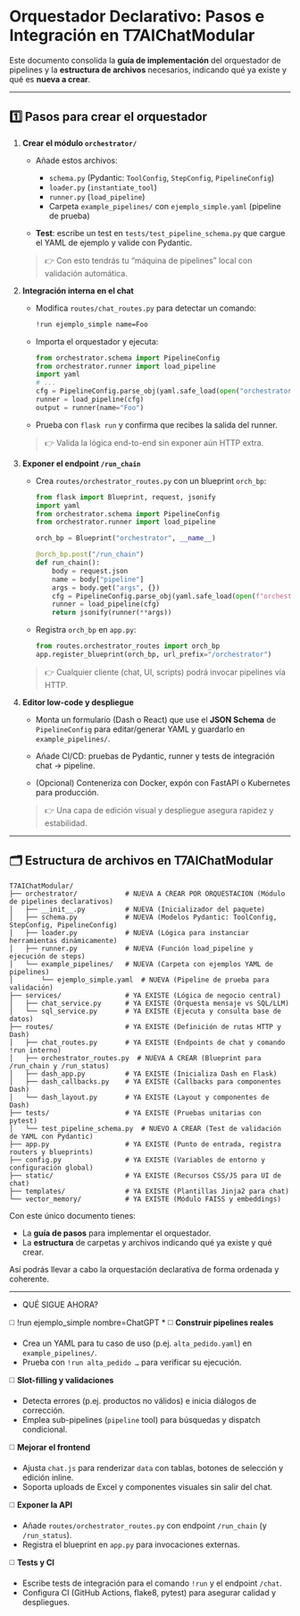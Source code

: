 # Orquestador Declarativo: Pasos e Integración en T7AIChatModular

Este documento consolida la **guía de implementación** del orquestador de pipelines y la **estructura de archivos** necesarios, indicando qué ya existe y qué es **nueva a crear**.

---

## 1️⃣ Pasos para crear el orquestador

1. **Crear el módulo `orchestrator/`**

   * Añade estos archivos:

     * `schema.py` (Pydantic: `ToolConfig`, `StepConfig`, `PipelineConfig`)
     * `loader.py` (`instantiate_tool`)
     * `runner.py` (`load_pipeline`)
     * Carpeta `example_pipelines/` con `ejemplo_simple.yaml` (pipeline de prueba)

   * **Test**: escribe un test en `tests/test_pipeline_schema.py` que cargue el YAML de ejemplo y valide con Pydantic.

   > 👉 Con esto tendrás tu “máquina de pipelines” local con validación automática.

2. **Integración interna en el chat**

   * Modifica `routes/chat_routes.py` para detectar un comando:

     ```bash
     !run ejemplo_simple name=Foo
     ```

   * Importa el orquestador y ejecuta:

     ```python
     from orchestrator.schema import PipelineConfig
     from orchestrator.runner import load_pipeline
     import yaml
     # ...
     cfg = PipelineConfig.parse_obj(yaml.safe_load(open("orchestrator/example_pipelines/ejemplo_simple.yaml")))
     runner = load_pipeline(cfg)
     output = runner(name="Foo")
     ```

   * Prueba con `flask run` y confirma que recibes la salida del runner.

   > 👉 Valida la lógica end-to-end sin exponer aún HTTP extra.

3. **Exponer el endpoint `/run_chain`**

   * Crea `routes/orchestrator_routes.py` con un blueprint `orch_bp`:

     ```python
     from flask import Blueprint, request, jsonify
     import yaml
     from orchestrator.schema import PipelineConfig
     from orchestrator.runner import load_pipeline

     orch_bp = Blueprint("orchestrator", __name__)

     @orch_bp.post("/run_chain")
     def run_chain():
         body = request.json
         name = body["pipeline"]
         args = body.get("args", {})
         cfg = PipelineConfig.parse_obj(yaml.safe_load(open(f"orchestrator/example_pipelines/{name}.yaml")))
         runner = load_pipeline(cfg)
         return jsonify(runner(**args))
     ```

   * Registra `orch_bp` en `app.py`:

     ```python
     from routes.orchestrator_routes import orch_bp
     app.register_blueprint(orch_bp, url_prefix="/orchestrator")
     ```

   > 👉 Cualquier cliente (chat, UI, scripts) podrá invocar pipelines vía HTTP.

4. **Editor low-code y despliegue**

   * Monta un formulario (Dash o React) que use el **JSON Schema** de `PipelineConfig` para editar/generar YAML y guardarlo en `example_pipelines/`.

   * Añade CI/CD: pruebas de Pydantic, runner y tests de integración chat → pipeline.

   * (Opcional) Conteneriza con Docker, expón con FastAPI o Kubernetes para producción.

   > 👉 Una capa de edición visual y despliegue asegura rapidez y estabilidad.

---

## 🗂️ Estructura de archivos en T7AIChatModular

```
T7AIChatModular/
├── orchestrator/            # NUEVA A CREAR POR ORQUESTACION (Módulo de pipelines declarativos)
│   ├── __init__.py          # NUEVA (Inicializador del paquete)
│   ├── schema.py            # NUEVA (Modelos Pydantic: ToolConfig, StepConfig, PipelineConfig)
│   ├── loader.py            # NUEVA (Lógica para instanciar herramientas dinámicamente)
│   ├── runner.py            # NUEVA (Función load_pipeline y ejecución de steps)
│   └── example_pipelines/   # NUEVA (Carpeta con ejemplos YAML de pipelines)
│       └── ejemplo_simple.yaml  # NUEVA (Pipeline de prueba para validación)
├── services/                # YA EXISTE (Lógica de negocio central)
│   ├── chat_service.py      # YA EXISTE (Orquesta mensaje vs SQL/LLM)
│   └── sql_service.py       # YA EXISTE (Ejecuta y consulta base de datos)
├── routes/                  # YA EXISTE (Definición de rutas HTTP y Dash)
│   ├── chat_routes.py       # YA EXISTE (Endpoints de chat y comando !run interno)
│   ├── orchestrator_routes.py  # NUEVA A CREAR (Blueprint para /run_chain y /run_status)
│   ├── dash_app.py          # YA EXISTE (Inicializa Dash en Flask)
│   ├── dash_callbacks.py    # YA EXISTE (Callbacks para componentes Dash)
│   └── dash_layout.py       # YA EXISTE (Layout y componentes de Dash)
├── tests/                   # YA EXISTE (Pruebas unitarias con pytest)
│   └── test_pipeline_schema.py  # NUEVO A CREAR (Test de validación de YAML con Pydantic)
├── app.py                   # YA EXISTE (Punto de entrada, registra routers y blueprints)
├── config.py                # YA EXISTE (Variables de entorno y configuración global)
├── static/                  # YA EXISTE (Recursos CSS/JS para UI de chat)
├── templates/               # YA EXISTE (Plantillas Jinja2 para chat)
└── vector_memory/           # YA EXISTE (Módulo FAISS y embeddings)
```

Con este único documento tienes:

* La **guía de pasos** para implementar el orquestador.
* La **estructura** de carpetas y archivos indicando qué ya existe y qué crear.

Así podrás llevar a cabo la orquestación declarativa de forma ordenada y coherente.

---
* QUÉ SIGUE AHORA?
  
◻️ !run ejemplo_simple nombre=ChatGPT
* 
◻️ **Construir pipelines reales**  
   - Crea un YAML para tu caso de uso (p.ej. `alta_pedido.yaml`) en `example_pipelines/`.  
   - Prueba con `!run alta_pedido …` para verificar su ejecución.

◻️ **Slot-filling y validaciones**  
   - Detecta errores (p.ej. productos no válidos) e inicia diálogos de corrección.  
   - Emplea sub-pipelines (`pipeline` tool) para búsquedas y dispatch condicional.

◻️ **Mejorar el frontend**  
   - Ajusta `chat.js` para renderizar `data` con tablas, botones de selección y edición inline.  
   - Soporta uploads de Excel y componentes visuales sin salir del chat.

◻️ **Exponer la API**  
   - Añade `routes/orchestrator_routes.py` con endpoint `/run_chain` (y `/run_status`).  
   - Registra el blueprint en `app.py` para invocaciones externas.

◻️ **Tests y CI**  
   - Escribe tests de integración para el comando `!run` y el endpoint `/chat`.  
   - Configura CI (GitHub Actions, flake8, pytest) para asegurar calidad y despliegues.

